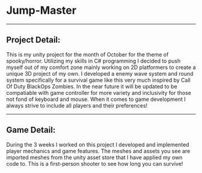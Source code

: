# Jump-Master
-----------------------------------------------------------------------------------------------------------------
Project Detail:
-----------------------------------------------------------------------------------------------------------------
This is my unity project for the month of October for the theme of spooky/horror. Utilizing my skills in C# programming I decided to push myself out of my comfort zone mainly working on 2D platformers to create a unique 3D project of my own. I developed a enemy wave system and round system specifically for a survival game like this very much inspired by Call Of Duty BlackOps Zombies. In the near future it will be updated to be compatiable with game controller for more variety and inclusivity for those not fond of keyboard and mouse. When it comes to game development I always strive to include all players and their preferences!

-----------------------------------------------------------------------------------------------------------------
Game Detail: 
-----------------------------------------------------------------------------------------------------------------
During the 3 weeks I worked on this project I developed and implemented player mechanics and game features. The meshes and assets you see are imported meshes from the unity asset store that I have applied my own code to. This is a first-person shooter to see how long you can survive!
